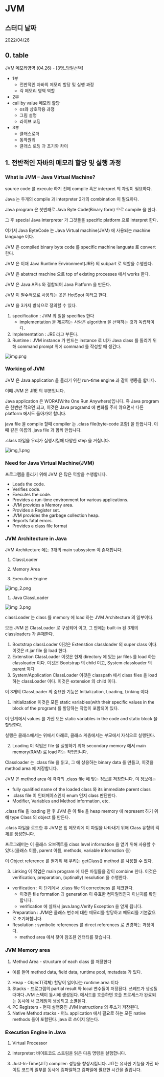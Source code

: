 # JVM

## 스터디 날짜

2022/04/26

## 0. table
JVM 메모리영역 (04.26) - [3명_당일선택]
- 1부 
  - 전반적인 자바의 메모리 할당 및 실행 과정 
  - 각 메모리 영역 역할 
- 2부 
- call by value 메모리 할당 
  - os와 상호작용 과정 
  - 그림 설명
  - 라이브 코딩
- 3부 
  - 클래스로더 
  - 동작원리 
  - 클래스 로딩 과 초기화 차이
  

## 1. 전반적인 자바의 메모리 할당 및 실행 과정
### What is JVM – Java Virtual Machine?
source code 를 execute 하기 전에 compile 혹은 interpret 의 과정이 필요하다.

Java 는 두개의 compile 과 interpreter 2개의 combination 이 필요하다.

Java program 은 첫번째로 Java Byte Code(Binary form) 으로 compile 을 한다.

그 후 special Java interpreter 가 그것들을 specific platform 으로 interpret 한다.

여기서 Java ByteCode 는 Java Virtual machine(JVM) 에 사용되는 machine language 이다.

JVM 은 compiled binary byte code 를 specific machine languate 로 convert 한다.

JVM 은 이때 Java Runtime Environment(JRE) 의 subpart 로 역할을 수행한다.

JVM 은 abstract machine 으로 top of existing processes 에서 works 한다.

JVM 은 Java APIs 와 결합되어 Java Platform 을 만든다.

JVM 이 필수적으로 사용되는 곳은 HotSpot 이라고 한다.

JVM 을 3가지 방식으로 정의할 수 있다.
1. specification : JVM 의 일을 specifies 한다
    - implementation 을 제공하는 사람은 algorithm 을 선택하는 것과 독립적이다.
2. Implementation : JRE 라고 부른다.
3. Runtime : JVM instance 가 만드는 instance 로 너가 Java class 를 돌리기 위해 command prompt 위에 command 를 작성할 때 생긴다.

![img.png](img.png)


### Working of JVM
JVM 은 Java application 을 돌리기 위한 run-time engine 과 같이 행동을 합니다.

이떄 JVM 은 JRE 의 부분입니다.

Java application 은 WORA(Write One Run Anywhere)입니다. 즉 Java program 은 한번만 적으면 되고, 이것은 Java programd 에 변화를 주지 않으면서 다른 platform 에서도 돌아가야 합니다.

java file 을 compile 할때 compiler 는 .class file(byte-code 포함) 을 만듭니다. 이때 같은 이름의 .java file 과 함께 만듭니다.

.class 파일을 우리가 실행시킬때 다양한 step 을 거칩니다.

![img_1.png](img_1.png)

### Need for Java Virtual Machine(JVM)
프로그램을 돌리기 위해 JVM 은 많은 역할을 수행합니다.
- Loads the code.
- Verifies code.
- Executes the code.
- Provides a run-time environment for various applications.
- JVM provides a Memory area.
- Provides a Register set.
- JVM provides the garbage collection heap.
- Reports fatal errors.
- Provides a class file format

### JVM Architecture in Java
JVM Architecture 에는 3개의 main subsystem 이 존재합니다.
1. ClassLoader

2. Memory Area

3. Execution Engine

![img_2.png](img_2.png)

1. Java ClassLoader

![img_3.png](img_3.png)

classLoader 는 class 를 memory 에 load 하는 JVM Architecture 의 일부이다.

모든 JVM 은 ClassLoader 로 구성되어 이고, 그 안에는 built-in 된 3개의 classloaders 가 존재한다.

1. Bootstrap classLoader
이것은 Extenstion classloader 의 super class 이다. 이것은 rt.jar file 을 load 한다.
2. Extenstion ClassLoader
이것은 현재 directory 에 있는 jar files 를 load 하는 classloader 이다. 이것은 Bootstrap 의 child 이고, System classloader 의 parent 이다
3. System/Application ClassLoader
이것은 classpath 에서 class files 을 load 하는 classLoader 이다. 이것은 extension 의 child 이다.

이 3개의 ClassLoader 의 중요한 기능은 Initialization, Loading, Linking 이다.

1. Initialization
이것은 모든 static variables(with their specific values in the block of the program) 를 할당하는 작업이 포함되어 있다.

이 단계에서 values 를 가진 모든 static variables in the code and static block 을 할당한다.

실행은 클래스에서는 위에서 아래로, 클래스 계층에서는 부모에서 자식으로 실행된다.

2. Loading
이 작업은 file 을 실행하기 위해 secondary memory 에서 main memory(RAM) 로 load 하는 작업입니다.

Classloader 는 .class file 을 읽고, 그 에 상응하는 binary data 를 만들고, 이것을 method area 에 저장합니다.

JVM 은 method area 에 각각의 .class file 에 맞는 정보를 저장합니다. 이 정보에는
- fully qualified name of the loaded class 와 its immediate parent class
- .class file 이 인터페이스인지 enum 인지 class 판단한다.
- Modifier, Variables and Method information, etc.

.class file 을 loading 한 후 JVM 은 이 file 을 heap memory 에 represent  하기 위해 type Class 의 object 를 만든다.

.class 파일을 로드한 후 JVM은 힙 메모리에 이 파일을 나타내기 위해 Class 유형의 객체를 생성합니다.

프로그래머는 이 클래스 오브젝트를 class level information 을 얻기 위해 사용할 수 있다.(클래스 이름, parent 이름, methods, variable information 등)

이 Object reference 를 얻기위 해 우리는 getClass() method 를 사용할 수 있다.

3. Linking
이 작업은 main program 에 다른 파일들을 같이 combine 한다. 이것은 verification, preparation, (optinally) resolution 을 수행한다.
- verification : 이 단계에서 .class file 의 correctness 를 체크한다. 
  - 이것은 file formation 과 generation 이 유효한 컴파일러인지 아닌지를 확인합니다.
  - verification 에 실패시 java.lang.Verify Exception 을 얻게 됩니다.
- Preparation : JVM은 클래스 변수에 대한 메모리를 할당하고 메모리를 기본값으로 초기화합니다.
- Resolution : symbolic references 를 direct references 로 변경하는 과정이다. 
  - method area 에서 찾아 참조된 엔터티를 찾습니다.

### JVM Memory area
1. Method Area - structure of each class 를 저장한다 
  - 예를 들어 method data, field data, runtime pool, metadata 가 있다.
2. Heap - ObjecT(객체) 할당이 일어나는 runtime area 이다 
3. Stacks - 프로그램의 partial result 와 local 변수들이 저장된다. 쓰레드가 생성될때마다 JVM 스택이 동시에 생성된다. 메서드를 호출하면 호출 프로세스가 완료되는 동시에 새 프레임이 생성되고 소멸된다. 
4. PC Registers - 현재 실행중인 JVM instructions 의 주소가 저장된다.
5. Native Method stacks - 어느 application 에서 필요로 하는 모든 native methods 들이 포함된다. java 로 쓰이지 않는다.

### Execution Engine in Java
1. Virtual Processor

2. Interpreter: 바이트코드 스트림을 읽은 다음 명령을 실행합니다.

3. Just-In-Time(JIT) compiler: 성능을 향상시킵니다. JIT는 유사한 기능을 가진 바이트 코드의 일부를 동시에 컴파일하고 컴파일에 필요한 시간을 줄입니다.



